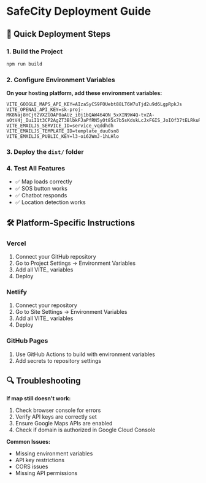 # SafeCity Deployment Guide

## 🚀 Quick Deployment Steps

### 1. Build the Project
```bash
npm run build
```

### 2. Configure Environment Variables

**On your hosting platform, add these environment variables:**

```
VITE_GOOGLE_MAPS_API_KEY=AIzaSyCS9FOUebt88LT6W7uTjd2u9d6LgpRpkJs
VITE_OPENAI_API_KEY=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
VITE_EMAILJS_SERVICE_ID=service_vqddhdh
VITE_EMAILJS_TEMPLATE_ID=template_duu0sn8
VITE_EMAILJS_PUBLIC_KEY=l3-oi62WmJ-1hLHlo
```

### 3. Deploy the `dist/` folder

### 4. Test All Features
- ✅ Map loads correctly
- ✅ SOS button works
- ✅ Chatbot responds
- ✅ Location detection works

## 🛠️ Platform-Specific Instructions

### Vercel
1. Connect your GitHub repository
2. Go to Project Settings → Environment Variables
3. Add all VITE_ variables
4. Deploy

### Netlify
1. Connect your repository
2. Go to Site Settings → Environment Variables
3. Add all VITE_ variables
4. Deploy

### GitHub Pages
1. Use GitHub Actions to build with environment variables
2. Add secrets to repository settings

## 🔍 Troubleshooting

**If map still doesn't work:**
1. Check browser console for errors
2. Verify API keys are correctly set
3. Ensure Google Maps APIs are enabled
4. Check if domain is authorized in Google Cloud Console

**Common Issues:**
- Missing environment variables
- API key restrictions
- CORS issues
- Missing API permissions
